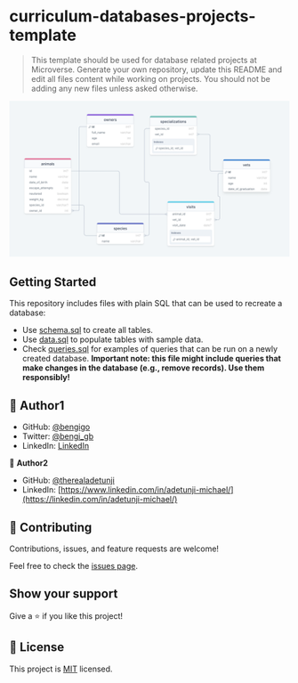 # curriculum-databases-projects-template

> This template should be used for database related projects at Microverse.
> Generate your own repository, update this README and edit all files content while working on projects. You should not be adding any new files unless asked otherwise.


![](schema-diagram.png)
## Getting Started

This repository includes files with plain SQL that can be used to recreate a database:

- Use [schema.sql](./schema.sql) to create all tables.
- Use [data.sql](./data.sql) to populate tables with sample data.
- Check [queries.sql](./queries.sql) for examples of queries that can be run on a newly created database. **Important note: this file might include queries that make changes in the database (e.g., remove records). Use them responsibly!**


## 👤 Author1

- GitHub: [@bengigo](https://github.com/bengigo)
- Twitter: [@bengi_gb](https://twitter.com/bengi_gb)
- LinkedIn: [LinkedIn](https://www.linkedin.com/in/bengigenc/)

👤 **Author2**

- GitHub: [@therealadetunji](https://github.com/therealadetunji)
- LinkedIn: [https://www.linkedin.com/in/adetunji-michael/](https://linkedin.com/in/adetunji-michael/)


## 🤝 Contributing

Contributions, issues, and feature requests are welcome!

Feel free to check the [issues page](../../issues/).

## Show your support

Give a ⭐️ if you like this project!


## 📝 License

This project is [MIT](./MIT.md) licensed.
